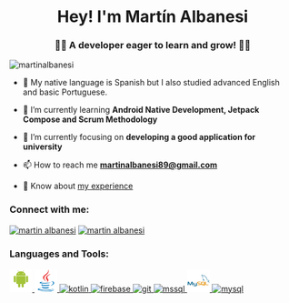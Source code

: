 <h1 align="center">Hey! I'm Martín Albanesi</h1>
<h3 align="center">👨‍💻 A developer eager to learn and grow! 👨‍💻</h3>

<p align="left"> <img src="https://komarev.com/ghpvc/?username=martinalbanesi&label=Profile%20views&color=0e75b6&style=flat" alt="martinalbanesi" /> </p>

- 💬 My native language is Spanish but I also studied advanced English and basic Portuguese.

- 🌱 I’m currently learning **Android Native Development, Jetpack Compose and Scrum Methodology**

- 🎯 I’m currently focusing on **developing a good application for university**

- 📫 How to reach me **martinalbanesi89@gmail.com**

- 📄 Know about [my experience](https://drive.google.com/file/d/1J5knYQx7gyz4u-tKZZmJY_DKlVgTJp2p/view?usp=share_link)



<h3 align="left">Connect with me:</h3>
<p align="left">
<a href="https://www.linkedin.com/in/martin-albanesi/" target="blank"><img align="center" src="https://raw.githubusercontent.com/rahuldkjain/github-profile-readme-generator/master/src/images/icons/Social/linked-in-alt.svg" alt="martin albanesi" height="30" width="40" /></a>
<a href="https://stackoverflow.com/users/19537023/martin-albanesi?tab=profile" target="blank"><img align="center" src="https://raw.githubusercontent.com/rahuldkjain/github-profile-readme-generator/master/src/images/icons/Social/stack-overflow.svg" alt="martin albanesi" height="30" width="40" /></a>

<h3 align="left">Languages and Tools:</h3>

<p align="left"> 
  
  <a href="https://developer.android.com" target="_blank" rel="noreferrer"> 
    <img src="https://raw.githubusercontent.com/devicons/devicon/master/icons/android/android-original-wordmark.svg" alt="android" width="40" height="40"/>
  </a> 
  
  <a href="https://www.java.com" target="_blank" rel="noreferrer"> 
    <img src="https://raw.githubusercontent.com/devicons/devicon/master/icons/java/java-original.svg" alt="java" width="40" height="40"/>
  </a> 
  
  <a href="https://kotlinlang.org" target="_blank" rel="noreferrer"> 
    <img src="https://www.vectorlogo.zone/logos/kotlinlang/kotlinlang-icon.svg" alt="kotlin" width="40" height="40"/> 
  </a> 
  
  <a href="https://firebase.google.com/" target="_blank" rel="noreferrer"> 
    <img src="https://www.vectorlogo.zone/logos/firebase/firebase-icon.svg" alt="firebase" width="40" height="40"/>
  </a> 
  
  <a href="https://git-scm.com/" target="_blank" rel="noreferrer"> 
    <img src="https://www.vectorlogo.zone/logos/git-scm/git-scm-icon.svg" alt="git" width="40" height="40"/> 
  </a> 
  
  <a href="https://www.microsoft.com/en-us/sql-server" target="_blank" rel="noreferrer"> 
    <img src="https://www.svgrepo.com/show/303229/microsoft-sql-server-logo.svg" alt="mssql" width="40" height="40"/> 
  </a> 
  
  <a href="https://www.mysql.com/" target="_blank" rel="noreferrer"> 
    <img src="https://raw.githubusercontent.com/devicons/devicon/master/icons/mysql/mysql-original-wordmark.svg" alt="mysql" width="40" height="40"/> 
  </a>

  <a href="https://user-images.githubusercontent.com/25181517/192107858-fe19f043-c502-4009-8c47-476fc89718ad.png" target="_blank" rel="noreferrer"> 
    <img src="[https://raw.githubusercontent.com/devicons/devicon/master/icons/mysql/mysql-original-wordmark.svg](https://user-images.githubusercontent.com/25181517/192107858-fe19f043-c502-4009-8c47-476fc89718ad.png)https://user-images.githubusercontent.com/25181517/192107858-fe19f043-c502-4009-8c47-476fc89718ad.png" alt="mysql" width="40" height="40"/> 
  </a>
  
</p>

